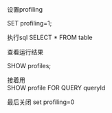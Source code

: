 设置profiling       

SET profiling=1;


执行sql SELECT * FROM table

查看运行结果

SHOW profiles;

接着用  
SHOW profile FOR QUERY queryId

最后关闭 set profiling=0
